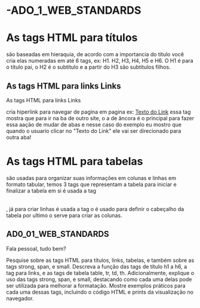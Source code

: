 # -ADO_1_WEB_STANDARDS

# As tags HTML para títulos

 são baseadas em hieraquia, de acordo com a importancia do titulo você cria elas numeradas em até 6 tags, ex: H1. H2, H3, H4, H5 e H6. O H1 é para o titulo pai, o H2 é o subtitulo e a partir do H3 são subtitulos filhos. 

## As tags HTML para links Links

 As tags HTML para links Links </h1> <p> cria hiperlink para navegar de pagina em pagina ex: <a href="https://www.exemplo.com">Texto do Link</a> essa tag mostra que para ir na ba de outro site, o a de âncora é o principal para fazer essa aação de mudar de abas  e nesse caso do exemplo eu mostro que quando o usuario clicar no "Texto do Link" ele vai ser direcionado para outra aba!

# As tags HTML para tabelas
são usadas para organizar suas informações em colunas e linhas em formato tabular, temos 3 tags que representam a tabela para iniciar e finalizar a tabela em si é usada a tag <table> </table>, já para criar linhas é usada a tag <tr> o <th> é usado para definir o cabeçalho da tabela por ultimo o <td> </td> serve para criar as colunas. 


## AD0_01_WEB_STANDARDS

Fala pessoal, tudo bem? 

Pesquise sobre as tags HTML para títulos, links, tabelas, e também sobre as tags  strong, span, e small. 
Descreva a função das tags de título h1 a h6, a tag <a> para links, e as tags de tabela table, tr, td, th.
Adicionalmente, explique o uso das tags strong, span, e small, destacando como cada uma delas pode ser utilizada para melhorar a formatação.
Mostre exemplos práticos para cada uma dessas tags, incluindo o código HTML e prints da visualização no navegador. 























